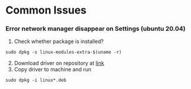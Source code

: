 # Common Issues

### Error network manager disappear on Settings (ubuntu 20.04)
1. Check whether package is installed?
```
sudo dpkg -s linux-modules-extra-$(uname -r)
```
2. Download driver on repository at [link](https://mirrors.edge.kernel.org/ubuntu/pool/main/l/linux/)
3. Copy driver to machine and run
```
sudo dpkg -i linux*.deb
```
